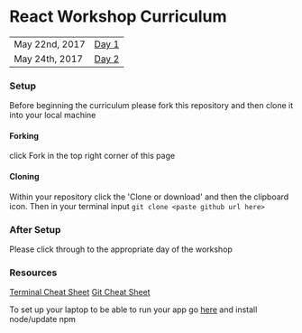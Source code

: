 # React Workshop Curriculum
<table>
  <tr>
    <td>
      May 22nd, 2017
    </td>
    <td>
      <a href='/curriculum/day1.md'>Day 1</a>
    </td>
  </tr>
  <tr>
    <td>
      May 24th, 2017
    </td>
    <td>
      <a href='/curriculum/day2.md'>Day 2</a>
    </td>
  </tr>
</table>

### Setup
Before beginning the curriculum please fork this repository and then clone it into your local machine

#### Forking
click Fork in the top right corner of this page

#### Cloning
Within your repository click the 'Clone or download' and then the clipboard icon.
Then in your terminal input `git clone <paste github url here>`

### After Setup
Please click through to the appropriate day of the workshop

### Resources
[Terminal Cheat Sheet](https://www.git-tower.com/blog/content/posts/32-command-line-cheat-sheet/command-line-cheat-sheet-large01.png)
[Git Cheat Sheet](https://www.git-tower.com/blog/content/posts/54-git-cheat-sheet/git-cheat-sheet-large01.png)

To set up your laptop to be able to run your app go [here](https://docs.npmjs.com/getting-started/installing-node) and install node/update npm
